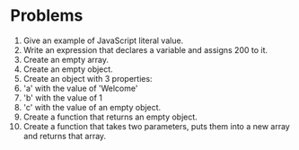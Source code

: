 # Problems

1. Give an example of JavaScript literal value.
2. Write an expression that declares a variable and assigns 200 to it.
3. Create an empty array.
4. Create an empty object.
5. Create an object with 3 properties:
  1. 'a' with the value of 'Welcome'
  2. 'b' with the value of 1
  3. 'c' with the value of an empty object.
4. Create a function that returns an empty object.
5. Create a function that takes two parameters, puts them into a new array and returns that array.
